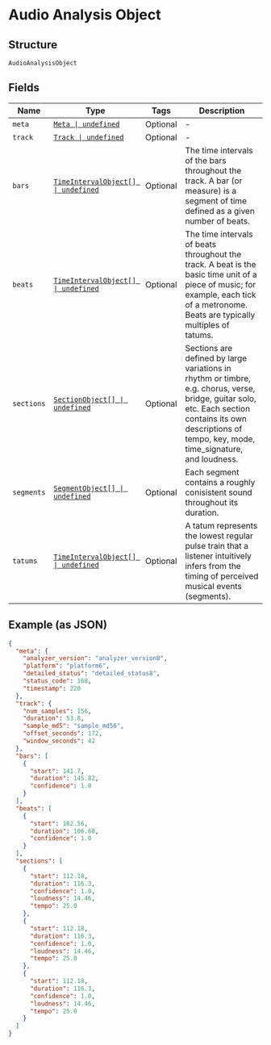 
# Audio Analysis Object

## Structure

`AudioAnalysisObject`

## Fields

| Name | Type | Tags | Description |
|  --- | --- | --- | --- |
| `meta` | [`Meta \| undefined`](../../doc/models/meta.md) | Optional | - |
| `track` | [`Track \| undefined`](../../doc/models/track.md) | Optional | - |
| `bars` | [`TimeIntervalObject[] \| undefined`](../../doc/models/time-interval-object.md) | Optional | The time intervals of the bars throughout the track. A bar (or measure) is a segment of time defined as a given number of beats. |
| `beats` | [`TimeIntervalObject[] \| undefined`](../../doc/models/time-interval-object.md) | Optional | The time intervals of beats throughout the track. A beat is the basic time unit of a piece of music; for example, each tick of a metronome. Beats are typically multiples of tatums. |
| `sections` | [`SectionObject[] \| undefined`](../../doc/models/section-object.md) | Optional | Sections are defined by large variations in rhythm or timbre, e.g. chorus, verse, bridge, guitar solo, etc. Each section contains its own descriptions of tempo, key, mode, time_signature, and loudness. |
| `segments` | [`SegmentObject[] \| undefined`](../../doc/models/segment-object.md) | Optional | Each segment contains a roughly conisistent sound throughout its duration. |
| `tatums` | [`TimeIntervalObject[] \| undefined`](../../doc/models/time-interval-object.md) | Optional | A tatum represents the lowest regular pulse train that a listener intuitively infers from the timing of perceived musical events (segments). |

## Example (as JSON)

```json
{
  "meta": {
    "analyzer_version": "analyzer_version8",
    "platform": "platform6",
    "detailed_status": "detailed_status8",
    "status_code": 168,
    "timestamp": 220
  },
  "track": {
    "num_samples": 156,
    "duration": 53.8,
    "sample_md5": "sample_md56",
    "offset_seconds": 172,
    "window_seconds": 42
  },
  "bars": [
    {
      "start": 141.7,
      "duration": 145.82,
      "confidence": 1.0
    }
  ],
  "beats": [
    {
      "start": 102.56,
      "duration": 106.68,
      "confidence": 1.0
    }
  ],
  "sections": [
    {
      "start": 112.18,
      "duration": 116.3,
      "confidence": 1.0,
      "loudness": 14.46,
      "tempo": 25.0
    },
    {
      "start": 112.18,
      "duration": 116.3,
      "confidence": 1.0,
      "loudness": 14.46,
      "tempo": 25.0
    },
    {
      "start": 112.18,
      "duration": 116.3,
      "confidence": 1.0,
      "loudness": 14.46,
      "tempo": 25.0
    }
  ]
}
```

